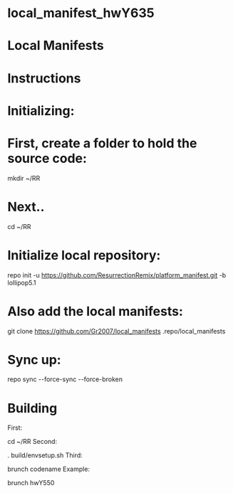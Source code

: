 # local_manifest_hwY635
# Local Manifests

# Instructions

# Initializing:

# First, create a folder to hold the source code:

mkdir ~/RR

# Next..

cd ~/RR

# Initialize local repository:

repo init -u https://github.com/ResurrectionRemix/platform_manifest.git -b lollipop5.1

# Also add the local manifests:

git clone https://github.com/Gr2007/local_manifests .repo/local_manifests
# Sync up:

repo sync --force-sync --force-broken

#  Building

First:

cd ~/RR
Second:

. build/envsetup.sh
Third:

brunch codename
Example:

brunch hwY550
